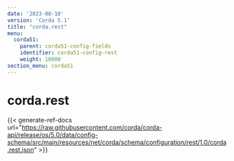 ```yaml
---
date: '2023-08-10'
version: 'Corda 5.1'
title: "corda.rest"
menu:
  corda51:
    parent: corda51-config-fields
    identifier: corda51-config-rest
    weight: 10000
section_menu: corda51
---
```

# corda.rest
{{< generate-ref-docs url="https://raw.githubusercontent.com/corda/corda-api/release/os/5.0/data/config-schema/src/main/resources/net/corda/schema/configuration/rest/1.0/corda.rest.json" >}}